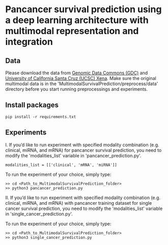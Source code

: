 # Pancancer survival prediction using a deep learning architecture with multimodal representation and integration


## Data
Please download the data from [Genomic Data Commons (GDC)](https://gdc.cancer.gov/about-data/publications/pancanatlas) and [University of California Santa Cruz (UCSC) Xena](http://xena.ucsc.edu/public/). Make sure the original multimodal data is in the 'MultimodalSurvivalPrediction/preprocess/data' directory before you start running preprocessings and experiments.

## Install packages
```
pip install -r requirements.txt
```

## Experiments
I.
If you’d like to run experiment with specified modality combination (e.g. clinical, miRNA, and mRNA) for pancancer survival prediction, you need to modify the 'modalities_list' variable in 'pancancer_prediction.py'.
```
modalities_list = [['clinical', 'mRNA', 'miRNA']]
```
To run the experiment of your choice, simply type:
```
>> cd <Path_to_MultimodalSurvivalPrediction_folder>
>> python3 pancancer_prediction.py
```

II.
If you’d like to run experiment with specified modality combination (e.g. clinical, miRNA, and mRNA) with pancancer training dataset for single cancer survival prediction, you need to modify the 'modalities_list' variable in 'single_cancer_prediction.py'.

To run the experiment of your choice, simply type:
```
>> cd <Path_to_MultimodalSurvivalPrediction_folder>
>> python3 single_cancer_prediction.py
```
